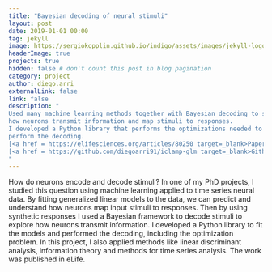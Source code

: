 ```yaml
---
title: "Bayesian decoding of neural stimuli"
layout: post
date: 2019-01-01 00:00
tag: jekyll
image: https://sergiokopplin.github.io/indigo/assets/images/jekyll-logo-light-solid.png
headerImage: true
projects: true
hidden: false # don't count this post in blog pagination
category: project
author: diego.arri
externalLink: false
link: false
description: "
Used many machine learning methods together with Bayesian decoding to study 
how neurons transmit information and map stimuli to responses. 
I developed a Python library that performs the optimizations needed to fit the models and 
perform the decoding.
[<a href = https://elifesciences.org/articles/80250 target=_blank>Paper</a>]
[<a href = https://github.com/diegoarri91/iclamp-glm target=_blank>Github</a>]
"
---
```


How do neurons encode and decode stimuli? In one of my PhD projects, I studied this question using machine 
learning applied to time series neural data. By fitting generalized linear models to the data, we can predict and 
understand how neurons map input stimuli to responses. Then by using synthetic responses I used a Bayesian framework to 
decode stimuli to explore how neurons transmit information. I developed a Python library to fit the models and performed 
the decoding, including the optimization problem. In this project, I also applied methods like linear discriminant 
analysis, information theory and methods for time series analysis. The work was published in eLife.